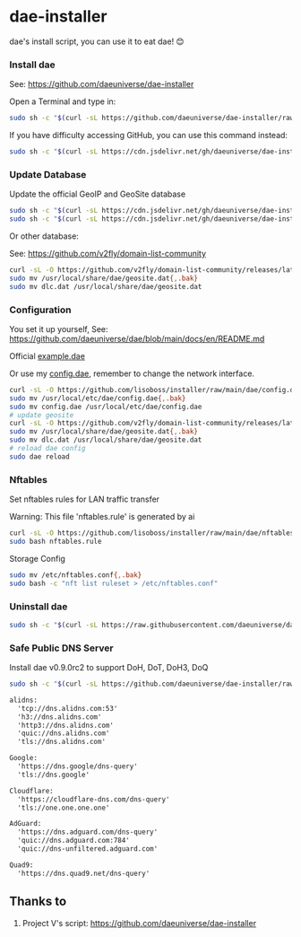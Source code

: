 # dae-installer
dae's install script, you can use it to eat dae! 😊


### Install dae
See: https://github.com/daeuniverse/dae-installer

Open a Terminal and type in:

```sh
sudo sh -c "$(curl -sL https://github.com/daeuniverse/dae-installer/raw/main/installer.sh)" @ install
```

If you have difficulty accessing GitHub, you can use this command instead:

```sh
sudo sh -c "$(curl -sL https://cdn.jsdelivr.net/gh/daeuniverse/dae-installer/installer.sh)" @ install use-cdn
```

### Update Database

Update the official GeoIP and GeoSite database

```sh
sudo sh -c "$(curl -sL https://cdn.jsdelivr.net/gh/daeuniverse/dae-installer/installer.sh)" @ install update-geoip
sudo sh -c "$(curl -sL https://cdn.jsdelivr.net/gh/daeuniverse/dae-installer/installer.sh)" @ install update-geosite
```

Or other database:

See: https://github.com/v2fly/domain-list-community
```sh
curl -sL -O https://github.com/v2fly/domain-list-community/releases/latest/download/dlc.dat
sudo mv /usr/local/share/dae/geosite.dat{,.bak}
sudo mv dlc.dat /usr/local/share/dae/geosite.dat
```

### Configuration

You set it up yourself, See: https://github.com/daeuniverse/dae/blob/main/docs/en/README.md

Official [example.dae](https://github.com/daeuniverse/dae/blob/main/example.dae)

Or use my [config.dae](https://github.com/lisoboss/installer/blob/main/dae/config.dae), remember to change the network interface.

```sh
curl -sL -O https://github.com/lisoboss/installer/raw/main/dae/config.dae
sudo mv /usr/local/etc/dae/config.dae{,.bak}
sudo mv config.dae /usr/local/etc/dae/config.dae
# update geosite
curl -sL -O https://github.com/v2fly/domain-list-community/releases/latest/download/dlc.dat
sudo mv /usr/local/share/dae/geosite.dat{,.bak}
sudo mv dlc.dat /usr/local/share/dae/geosite.dat
# reload dae config
sudo dae reload
```

### Nftables

Set nftables rules for LAN traffic transfer

Warning: This file 'nftables.rule' is generated by ai

```sh
curl -sL -O https://github.com/lisoboss/installer/raw/main/dae/nftables.rule
sudo bash nftables.rule
```

Storage Config

```sh
sudo mv /etc/nftables.conf{,.bak}
sudo bash -c "nft list ruleset > /etc/nftables.conf"
```

### Uninstall dae

```sh
sudo sh -c "$(curl -sL https://raw.githubusercontent.com/daeuniverse/dae-installer/main/uninstaller.sh)"
```

### Safe Public DNS Server

Install dae v0.9.0rc2 to support DoH, DoT, DoH3, DoQ

```sh
sudo sh -c "$(curl -sL https://github.com/daeuniverse/dae-installer/raw/main/installer.sh)" @ install-prerelease
```

```txt
alidns:
  'tcp://dns.alidns.com:53'
  'h3://dns.alidns.com'
  'http3://dns.alidns.com'
  'quic://dns.alidns.com'
  'tls://dns.alidns.com'

Google:
  'https://dns.google/dns-query'
  'tls://dns.google'

Cloudflare:
  'https://cloudflare-dns.com/dns-query'
  'tls://one.one.one.one'

AdGuard:
  'https://dns.adguard.com/dns-query'
  'quic://dns.adguard.com:784'
  'quic://dns-unfiltered.adguard.com'

Quad9:
  'https://dns.quad9.net/dns-query'
```

## Thanks to

1. Project V's script: https://github.com/daeuniverse/dae-installer
